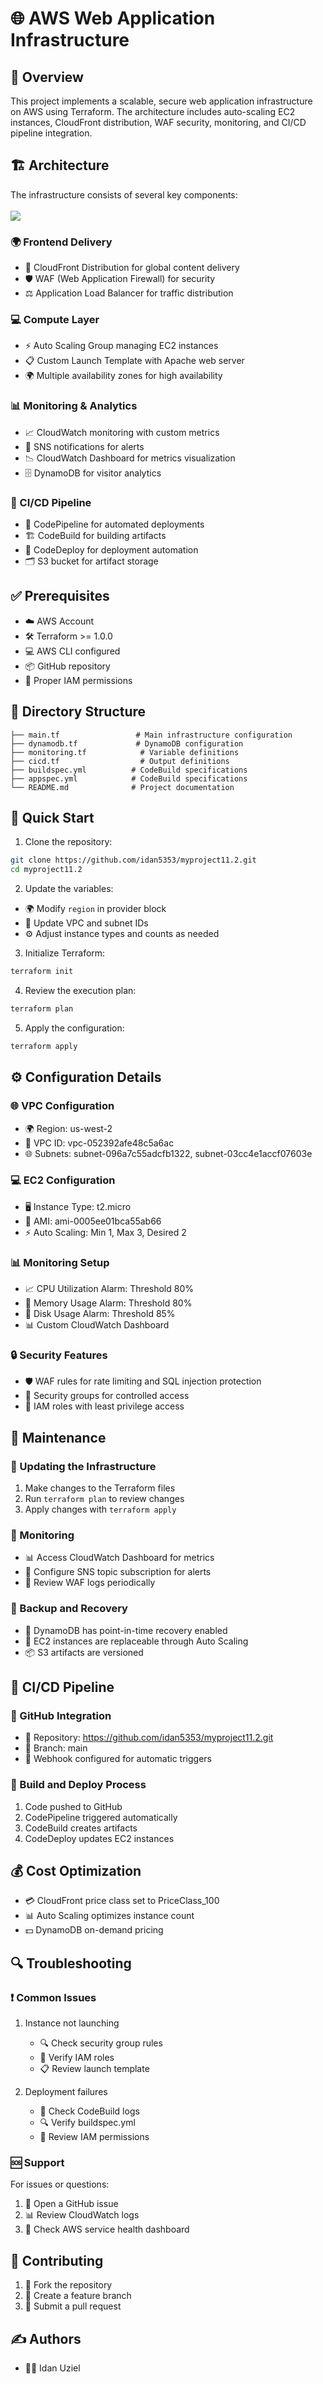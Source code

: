# 🌐 AWS Web Application Infrastructure

## 🎯 Overview
This project implements a scalable, secure web application infrastructure on AWS using Terraform. The architecture includes auto-scaling EC2 instances, CloudFront distribution, WAF security, monitoring, and CI/CD pipeline integration.

## 🏗️ Architecture
The infrastructure consists of several key components: <br> <br>
<img src="diagram2.png">
### 🌍 Frontend Delivery
- 🚀 CloudFront Distribution for global content delivery
- 🛡️ WAF (Web Application Firewall) for security
- ⚖️ Application Load Balancer for traffic distribution

### 💻 Compute Layer
- ⚡ Auto Scaling Group managing EC2 instances
- 📋 Custom Launch Template with Apache web server
- 🌍 Multiple availability zones for high availability

### 📊 Monitoring & Analytics
- 📈 CloudWatch monitoring with custom metrics
- 📱 SNS notifications for alerts
- 📉 CloudWatch Dashboard for metrics visualization
- 🗄️ DynamoDB for visitor analytics

### 🔄 CI/CD Pipeline
- 🔁 CodePipeline for automated deployments
- 🏗️ CodeBuild for building artifacts
- 🚀 CodeDeploy for deployment automation
- 🗂️ S3 bucket for artifact storage

## ✅ Prerequisites
- ☁️ AWS Account
- 🛠️ Terraform >= 1.0.0
- 💻 AWS CLI configured
- 📦 GitHub repository
- 🔑 Proper IAM permissions

## 📁 Directory Structure
```
├── main.tf                 # Main infrastructure configuration
├── dynamodb.tf             # DynamoDB configuration
├── monitoring.tf            # Variable definitions
├── cicd.tf                  # Output definitions
├── buildspec.yml          # CodeBuild specifications
├── appspec.yml            # CodeBuild specifications
└── README.md              # Project documentation
```

## 🚀 Quick Start

1. Clone the repository:
```bash
git clone https://github.com/idan5353/myproject11.2.git
cd myproject11.2
```

2. Update the variables:
- 🌍 Modify `region` in provider block
- 🔄 Update VPC and subnet IDs
- ⚙️ Adjust instance types and counts as needed

3. Initialize Terraform:
```bash
terraform init
```

4. Review the execution plan:
```bash
terraform plan
```

5. Apply the configuration:
```bash
terraform apply
```

## ⚙️ Configuration Details

### 🌐 VPC Configuration
- 🌍 Region: us-west-2
- 🔗 VPC ID: vpc-052392afe48c5a6ac
- 🌐 Subnets: subnet-096a7c55adcfb1322, subnet-03cc4e1accf07603e

### 💻 EC2 Configuration
- 🖥️ Instance Type: t2.micro
- 💾 AMI: ami-0005ee01bca55ab66
- ⚡ Auto Scaling: Min 1, Max 3, Desired 2

### 📊 Monitoring Setup
- 📈 CPU Utilization Alarm: Threshold 80%
- 💾 Memory Usage Alarm: Threshold 80%
- 💽 Disk Usage Alarm: Threshold 85%
- 📊 Custom CloudWatch Dashboard

### 🔒 Security Features
- 🛡️ WAF rules for rate limiting and SQL injection protection
- 🚪 Security groups for controlled access
- 🔑 IAM roles with least privilege access

## 🔧 Maintenance

### 🔄 Updating the Infrastructure
1. Make changes to the Terraform files
2. Run `terraform plan` to review changes
3. Apply changes with `terraform apply`

### 👀 Monitoring
- 📊 Access CloudWatch Dashboard for metrics
- 📱 Configure SNS topic subscription for alerts
- 📝 Review WAF logs periodically

### 💾 Backup and Recovery
- 🔄 DynamoDB has point-in-time recovery enabled
- 🔁 EC2 instances are replaceable through Auto Scaling
- 📦 S3 artifacts are versioned

## 🔄 CI/CD Pipeline

### 🔗 GitHub Integration
- 📂 Repository: https://github.com/idan5353/myproject11.2.git
- 🌿 Branch: main
- 🔔 Webhook configured for automatic triggers

### 🚀 Build and Deploy Process
1. Code pushed to GitHub
2. CodePipeline triggered automatically
3. CodeBuild creates artifacts
4. CodeDeploy updates EC2 instances

## 💰 Cost Optimization
- 💳 CloudFront price class set to PriceClass_100
- 📊 Auto Scaling optimizes instance count
- 💵 DynamoDB on-demand pricing

## 🔍 Troubleshooting

### ❗ Common Issues
1. Instance not launching
   - 🔍 Check security group rules
   - 🔑 Verify IAM roles
   - 📋 Review launch template

2. Deployment failures
   - 📝 Check CodeBuild logs
   - 🔍 Verify buildspec.yml
   - 🔑 Review IAM permissions

### 🆘 Support
For issues or questions:
1. 🎫 Open a GitHub issue
2. 📊 Review CloudWatch logs
3. 🏥 Check AWS service health dashboard

## 👥 Contributing
1. 🍴 Fork the repository
2. 🌿 Create a feature branch
3. 📝 Submit a pull request

## ✍️ Authors
- 👨‍💻 Idan Uziel